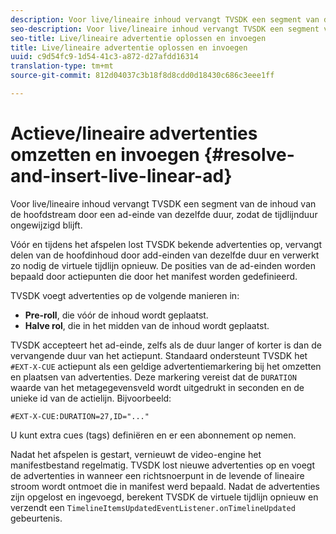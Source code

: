 ```yaml
---
description: Voor live/lineaire inhoud vervangt TVSDK een segment van de inhoud van de hoofdstream door een ad-einde van dezelfde duur, zodat de tijdlijnduur ongewijzigd blijft.
seo-description: Voor live/lineaire inhoud vervangt TVSDK een segment van de inhoud van de hoofdstream door een ad-einde van dezelfde duur, zodat de tijdlijnduur ongewijzigd blijft.
seo-title: Live/lineaire advertentie oplossen en invoegen
title: Live/lineaire advertentie oplossen en invoegen
uuid: c9d54fc9-1d54-41c3-a872-d27afdd16314
translation-type: tm+mt
source-git-commit: 812d04037c3b18f8d8cdd0d18430c686c3eee1ff

---
```



# Actieve/lineaire advertenties omzetten en invoegen {#resolve-and-insert-live-linear-ad}

Voor live/lineaire inhoud vervangt TVSDK een segment van de inhoud van de hoofdstream door een ad-einde van dezelfde duur, zodat de tijdlijnduur ongewijzigd blijft.

Vóór en tijdens het afspelen lost TVSDK bekende advertenties op, vervangt delen van de hoofdinhoud door add-einden van dezelfde duur en verwerkt zo nodig de virtuele tijdlijn opnieuw. De posities van de ad-einden worden bepaald door actiepunten die door het manifest worden gedefinieerd.

TVSDK voegt advertenties op de volgende manieren in:

* **Pre-roll**, die vóór de inhoud wordt geplaatst.
* **Halve rol**, die in het midden van de inhoud wordt geplaatst.

TVSDK accepteert het ad-einde, zelfs als de duur langer of korter is dan de vervangende duur van het actiepunt. Standaard ondersteunt TVSDK het `#EXT-X-CUE` actiepunt als een geldige advertentiemarkering bij het omzetten en plaatsen van advertenties. Deze markering vereist dat de `DURATION` waarde van het metagegevensveld wordt uitgedrukt in seconden en de unieke id van de actielijn. Bijvoorbeeld:

```
#EXT-X-CUE:DURATION=27,ID="..."
```

U kunt extra cues (tags) definiëren en er een abonnement op nemen.

Nadat het afspelen is gestart, vernieuwt de video-engine het manifestbestand regelmatig. TVSDK lost nieuwe advertenties op en voegt de advertenties in wanneer een richtsnoerpunt in de levende of lineaire stroom wordt ontmoet die in manifest werd bepaald. Nadat de advertenties zijn opgelost en ingevoegd, berekent TVSDK de virtuele tijdlijn opnieuw en verzendt een `TimelineItemsUpdatedEventListener.onTimelineUpdated` gebeurtenis.
